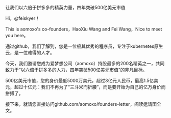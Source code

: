 让我们以六倍于拼多多的精英力量，四年突破500亿美元市值

Hi，@feiskyer！

This is aomoxo's co-founders，HaoXiu Wang and Fei Wang，Nice to meet you here。

通过github，我们了解到，您是一位极其优秀的程序员，专注于kubernetes原生云，是一位难得的人才。

今天，我们邀请您成为爱梦想公司（aomoxo）持股最多的200名精英之一，共同致力于“以六倍于拼多多的人力，四年突破500亿美元市值”的非凡目标。

500亿美元市值，您的身价最低5000万美元，超过3亿元人民币，最高1.5亿美元，超过十亿元：我们不再为了“三斗米而折腰”，而是要开始为自己的亿万身价而拼搏了。

接下来，就请您直接访问github.com/aomoxo/founders-letter，阅读邀请函全文。
